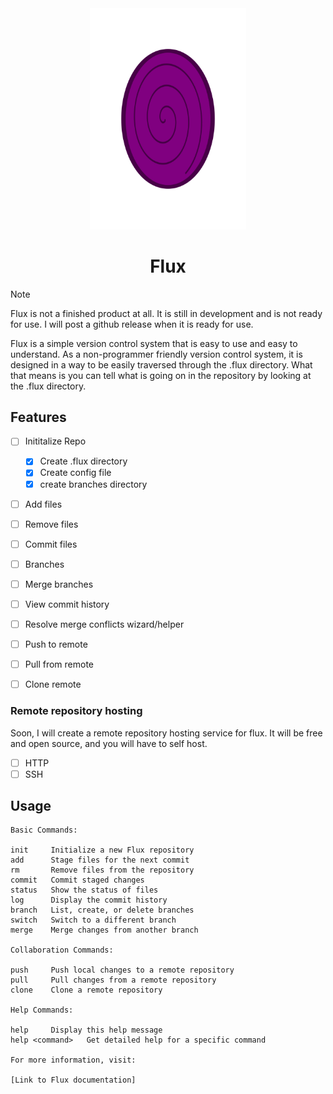 <div align="center" markdown="1"> 
 <img src="assets/logo.png" width="250" alt="Flux Logo">
 <h1>Flux</h1>

</div>


> [!NOTE]  
> Flux is not a finished product at all. It is still in development and is not ready for use. I will post a github release when it is ready for use.

Flux is a simple version control system that is easy to use and easy to understand. As a non-programmer friendly version control system, it is designed in a way to be easily traversed through the .flux directory. What that means is you can tell what is going on in the repository by looking at the .flux directory. 

## Features
- [ ] Inititalize Repo
  - [x] Create .flux directory
  - [x] Create config file
  - [x] create branches directory
- [ ] Add files
- [ ] Remove files
- [ ] Commit files
- [ ] Branches
- [ ] Merge branches
- [ ] View commit history
- [ ] Resolve merge conflicts wizard/helper
- [ ] Push to remote
- [ ] Pull from remote
- [ ] Clone remote


### Remote repository hosting

Soon, I will create a remote repository hosting service for flux. It will be free and open source, and you will have to self host.

- [ ] HTTP
- [ ] SSH
<!--

## Installation

 **Debian/Ubuntu**
```bash
sudo apt install flux
```

**Arch Linux**
```bash
sudo pacman -S flux
```

**Fedora**
```bash
sudo dnf install flux
```

**Void Linux**
```bash
sudo xbps-install -S flux
```

**Gentoo**
```bash
sudo emerge flux
```

**FreeBSD**
```bash
sudo pkg install flux
```

**OpenSUSE**
```bash
sudo zypper install flux
```

**macOS**
```bash
brew install flux
```

**Windows**
```bash
winget install flux
```
-->

## Usage
```
Basic Commands:

init     Initialize a new Flux repository
add      Stage files for the next commit
rm       Remove files from the repository
commit   Commit staged changes
status   Show the status of files
log      Display the commit history
branch   List, create, or delete branches
switch   Switch to a different branch
merge    Merge changes from another branch

Collaboration Commands:

push     Push local changes to a remote repository
pull     Pull changes from a remote repository
clone    Clone a remote repository

Help Commands:

help     Display this help message
help <command>   Get detailed help for a specific command

For more information, visit:

[Link to Flux documentation]
```
